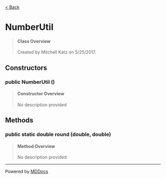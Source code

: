 [< Back](../README.md)
# NumberUtil #
>#### Class Overview ####
>Created by Mitchell Katz on 5/25/2017.
## Constructors ##
### public NumberUtil () ###
>#### Constructor Overview ####
>No description provided
>
## Methods ##
### public static double round (double, double) ###
>#### Method Overview ####
>No description provided
>

---
Powered by [MDDocs](https://github.com/VRCube/MDDocs)